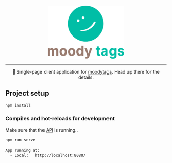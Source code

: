<p align="center">
  <a href="https://moodytags.shiftingphotons.dev"><img src="public/gh_logo.png" width="240"/></a>
</p>

---  

<p align="center">
👋  Single-page client application for <a href="https://github.com/shiftingphotons/moodytags/" target="_blank" rel="noopener noreferrer">moodytags</a>. Head up there for the details.
</p>

## Project setup
```
npm install
```

### Compiles and hot-reloads for development
Make sure that the [API](https://github.com/shiftingphotons/moodytags) is running..

```
npm run serve

App running at:
  - Local:   http://localhost:8080/
```
